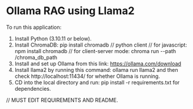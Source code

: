 # Ollama RAG using Llama2

To run this application:

1) Install Python (3.10.11 or below).
2) Install ChromaDB:
   pip install chromadb // python client
   // for javascript: npm install chromadb
   // for client-server mode: chroma run --path /chroma_db_path
3) Install and set up Ollama from this link: https://ollama.com/download
4) Install llama2 by running this command: ollama run llama2 and then check http://localhost:11434/ for whether Ollama is running.
5) CD into the local directory and run: pip install -r requirements.txt for dependencies.


// MUST EDIT REQUIREMENTS AND README.
